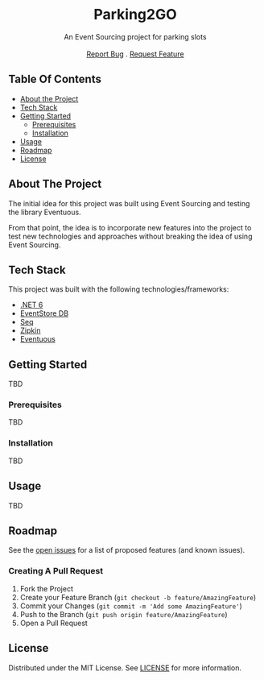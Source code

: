 <br/>
<p align="center">
  <h1 align="center">Parking2GO</h1>

  <p align="center">
    An Event Sourcing project for parking slots
    <br/>
    <br/>
    <a href="https://github.com/bobhonores/parking2go/issues">Report Bug</a>
    .
    <a href="https://github.com/bobhonores/parking2go/issues">Request Feature</a>
  </p>
</p>

## Table Of Contents

- [About the Project](#about-the-project)
- [Tech Stack](#built-with)
- [Getting Started](#getting-started)
  - [Prerequisites](#prerequisites)
  - [Installation](#installation)
- [Usage](#usage)
- [Roadmap](#roadmap)
- [License](#license)

## About The Project

The initial idea for this project was built using Event Sourcing and testing the library Eventuous.

From that point, the idea is to incorporate new features into the project to test new technologies and approaches without breaking the idea of using Event Sourcing.

## Tech Stack

This project was built with the following technologies/frameworks:

- [.NET 6]()
- [EventStore DB]()
- [Seq]()
- [Zipkin]()
- [Eventuous]()

## Getting Started

TBD

### Prerequisites

TBD

### Installation

TBD

## Usage

TBD

## Roadmap

See the [open issues](https://github.com/bobhonores/parking2go/issues) for a list of proposed features (and known issues).

### Creating A Pull Request

1. Fork the Project
2. Create your Feature Branch (`git checkout -b feature/AmazingFeature`)
3. Commit your Changes (`git commit -m 'Add some AmazingFeature'`)
4. Push to the Branch (`git push origin feature/AmazingFeature`)
5. Open a Pull Request

## License

Distributed under the MIT License. See [LICENSE](https://github.com/bobhonores/parking2go/blob/main/LICENSE.md) for more information.
